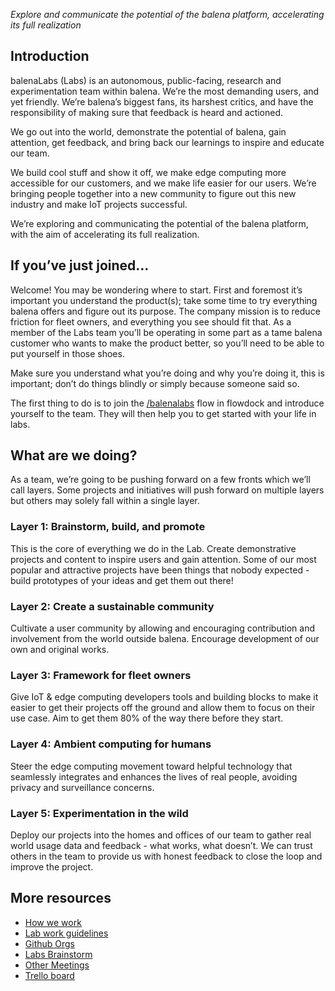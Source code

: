 _Explore and communicate the potential of the balena platform, accelerating its full realization_

## Introduction
balenaLabs (Labs) is an autonomous, public-facing, research and experimentation team within balena. We’re the most demanding users, and yet friendly. We’re balena’s biggest fans, its harshest critics, and have the responsibility of making sure that feedback is heard and actioned. 

We go out into the world, demonstrate the potential of balena, gain attention, get feedback, and bring back our learnings to inspire and educate our team.

We build cool stuff and show it off, we make edge computing more accessible for our customers, and we make life easier for our users. We’re bringing people together into a new community to figure out this new industry and make IoT projects successful.

We’re exploring and communicating the potential of the balena platform, with the aim of accelerating its full realization.

## If you’ve just joined…
Welcome! You may be wondering where to start. First and foremost it’s important you understand the product(s); take some time to try everything balena offers and figure out its purpose. The company mission is to reduce friction for fleet owners, and everything you see should fit that. As a member of the Labs team you’ll be operating in some part as a tame balena customer who wants to make the product better, so you’ll need to be able to put yourself in those shoes.

Make sure you understand what you’re doing and why you’re doing it, this is important; don’t do things blindly or simply because someone said so.

The first thing to do is to join the [/balenalabs](https://www.flowdock.com/app/rulemotion/balenalabs) flow in flowdock and introduce yourself to the team. They will then help you to get started with your life in labs. 

## What are we doing?
As a team, we’re going to be pushing forward on a few fronts which we’ll call layers. Some projects and initiatives will push forward on multiple layers but others may solely fall within a single layer.

### Layer 1: Brainstorm, build, and promote
This is the core of everything we do in the Lab. Create demonstrative projects and content to inspire users and gain attention. Some of our most popular and attractive projects have been things that nobody expected - build prototypes of your ideas and get them out there!


### Layer 2: Create a sustainable community
Cultivate a user community by allowing and encouraging contribution and involvement from the world outside balena. Encourage development of our own and original works.


### Layer 3: Framework for fleet owners
Give IoT & edge computing developers tools and building blocks to make it easier to get their projects off the ground and allow them to focus on their use case. Aim to get them  80% of the way there before they start.


### Layer 4: Ambient computing for humans
Steer the edge computing movement toward helpful technology that seamlessly integrates and enhances the lives of real people, avoiding privacy and surveillance concerns.


### Layer 5: Experimentation in the wild
Deploy our projects into the homes and offices of our team to gather real world usage data and feedback - what works, what doesn’t. We can trust others in the team to provide us with honest feedback to close the loop and improve the project.

## More resources

* [How we work](https://github.com/balena-io/balena-io/wiki/Labs:-how-we-work)
* [Lab work guidelines](https://github.com/balena-io/balena-io/wiki/Labs:-Project-guidelines)
* [Github Orgs](https://github.com/balena-io/balena-io/wiki/Labs:-Github-Orgs)
* [Labs Brainstorm](https://github.com/balena-io/balena-io/wiki/Brainstorm-calls#balenalabs-brainstorm---productarch-combined)
* [Other Meetings](https://github.com/balena-io/balena-io/wiki/Labs:-Other-Meetings)
* [Trello board](https://github.com/balena-io/balena-io/wiki/Labs:-trello)

